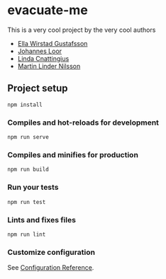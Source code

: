 # evacuate-me

This is a very cool project by the very cool authors

* [Ella Wirstad Gustafsson](https://www.github.com/ellawg "Ella's github page")
* [Johannes Loor](https://www.github.com/johannesloor "Johannes' github page")
* [Linda Cnattingius](https://www.github.com/lindacnatt "Linda's github page")
* [Martin Linder Nilsson](https://www.github.com/martinlindernilsson "Martin's github page")

## Project setup
```
npm install
```

### Compiles and hot-reloads for development
```
npm run serve
```

### Compiles and minifies for production
```
npm run build
```

### Run your tests
```
npm run test
```

### Lints and fixes files
```
npm run lint
```

### Customize configuration
See [Configuration Reference](https://cli.vuejs.org/config/).
